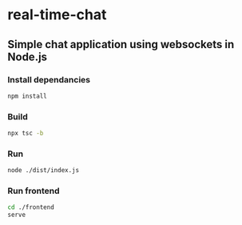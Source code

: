 # real-time-chat

## Simple chat application using websockets in Node.js

### Install dependancies
```bash
npm install
```

### Build
```bash
npx tsc -b
```

### Run
```bash
node ./dist/index.js
```

### Run frontend
```bash
cd ./frontend
serve
```
